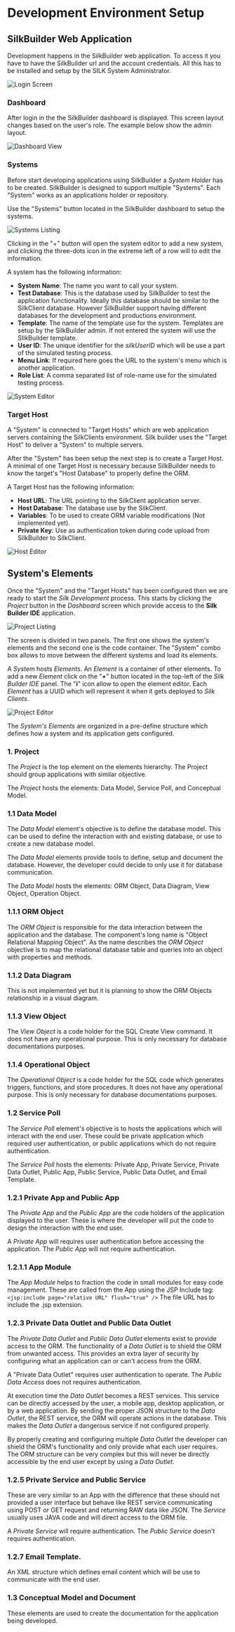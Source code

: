 # Development Environment Setup

## SilkBuilder Web Application

Development happens in the SilkBuilder web application. To access it you have to have the SilkBuilder url and the account credentials. All this has to be installed and setup by the SILK System Administrator.

![Login Screen](../.gitbook/assets/SilkBuilder_login.png)

### Dashboard

After login in the the SilkBuilder dashboard is displayed. This screen layout changes based on the user's role. The example below show the admin layout.

![Dashboard View](../.gitbook/assets/SilkBuilder_dashboard.png)

### Systems

Before start developing applications using SilkBuilder a _System Holder_ has to be created. SilkBuilder is designed to support multiple "Systems". Each "System" works as an applications holder or repository.

Use the "Systems" button located in the SilkBuilder dashboard to setup the systems.

![Systems Listing](../.gitbook/assets/SilkBuilder_Systems.png)

Clicking in the "+" button will open the system editor to add a new system, and clicking the three-dots icon in the extreme left of a row will to edit the information.

A system has the following information:

* **System Name**: The name you want to call your system.
* **Test Database**: This is the database used by SilkBuilder to test the application functionality. Ideally this database should be similar to the SilkClient database. However SilkBuilder support having different databases for the development and productions environment.
* **Template**: The name of the template use for the system. Templates are setup by the SilkBuilder admin. If not entered the system will use the SIlkBuilder template.
* **User ID**: The unique identifier for the _silkUserID_ which will be use a part of the simulated testing process.
* **Menu Link**: If required here goes the URL to the system's menu which is another application.
* **Role List**: A comma separated list of role-name use for the simulated testing process.

![System Editor](../.gitbook/assets/SilkBuilder_Systems_edit.png)

### Target Host

A "System" is connected to "Target Hosts" which are web application servers containing the SilkClients environment. Silk builder uses the "Target Host" to deliver a "System" to multiple servers.

After the "System" has been setup the next step is to create a Target Host. A minimal of one Target Host is necessary because SilkBuilder needs to know the target's "Host Database" to properly define the ORM.

A Target Host has the following information:

* **Host URL**: The URL pointing to the SilkClient application server.
* **Host Database**: The database use by the SilkClient.
* **Variables**: To be used to create ORM variable modifications \(Not implemented yet\).
* **Private Key**: Use as authentication token during code upload from SilkBuilder to SilkClient.  

![Host Editor](../.gitbook/assets/SilkBuilder_Systems_target.png)

## System's Elements

Once the "System" and the "Target Hosts" has been configured then we are ready to start the _Silk Development_ process. This starts by clicking the _Project_ button in the _Dashboard_ screen which provide access to the **Silk Builder IDE** application.

![Project Listing](../.gitbook/assets/SilkBuilder_IDE.png)

The screen is divided in two panels. The first one shows the system's elements and the second one is the code container. The "System" combo box allows to move between the different systems and load its elements.

A _System_ hosts _Elements_. An _Element_ is a container of other elements. To add a new _Element_ click on the "**+**" button located in the top-left of the _Silk Builder IDE_ panel. The "**i**" icon allow to open the element editor. Each _Element_ has a UUID which will represent it when it gets deployed to _Silk Clients_.

![Project Editor](../.gitbook/assets/SilkBuilder_IDE_element.png)

The _System's Elements_ are organized in a pre-define structure which defines how a system and its application gets configured.

### 1. Project

The _Project_ is the top element on the elements hierarchy. The Project should group applications with similar objective.

The _Project_ hosts the elements: Data Model, Service Poll, and Conceptual Model.

### 1.1 Data Model

The _Data Model_ element's objective is to define the database model. This can be used to define the interaction with and existing database, or use to create a new database model.

The _Data Model_ elements provide tools to define, setup and document the database. However, the developer could decide to only use it for database communication.

The _Data Model_ hosts the elements: ORM Object, Data Diagram, View Object, Operation Object.

### 1.1.1 ORM Object

The _ORM Object_ is responsible for the data interaction between the application and the database. The component's long name is "Object Relational Mapping Object". As the name describes the _ORM Object_ objective is to map the relational database table and queries into an object with properties and methods.

### 1.1.2 Data Diagram

This is not implemented yet but it is planning to show the ORM Objects relationship in a visual diagram.

### 1.1.3 View Object

The _View Object_ is a code holder for the SQL Create View command. It does not have any operational purpose. This is only necessary for database documentations purposes.

### 1.1.4 Operational Object

The _Operational Object_ is a code holder for the SQL code which generates triggers, functions, and store procedures. It does not have any operational purpose. This is only necessary for database documentations purposes.

### 1.2 Service Poll

The _Service Poll_ element's objective is to hosts the applications which will interact with the end user. These could be private application which required user authentication, or public applications which do not require authentication.

The _Service Poll_ hosts the elements: Private App, Private Service, Private Data Outlet, Public App, Public Service, Public Data Outlet, and Email Template.

### 1.2.1 Private App and Public App

The _Private App_ and the _Public App_ are the code holders of the application displayed to the user. These is where the developer will put the code to design the interaction with the end user.

A _Private App_ will requires user authentication before accessing the application. The _Public App_ will not require authentication.

### 1.2.1.1 App Module

The _App Module_ helps to fraction the code in small modules for easy code management. These are called from the App using the JSP Include tag: `<jsp:include page="relative URL" flush="true" />` The file URL has to include the .jsp extension.

### 1.2.3 Private Data Outlet and Public Data Outlet

The _Private Data Outlet_ and _Public Data Outlet_ elements exist to provide access to the ORM. The functionality of a _Data Outlet_ is to shield the ORM from unwanted access. This provides an extra layer of security by configuring what an application can or can't access from the ORM.

A "Private Data Outlet" requires user authentication to operate. The _Public Data Access_ does not requires authentication.

At execution time the _Data Outlet_ becomes a REST services. This service can be directly accessed by the user, a mobile app, desktop application, or by a web application. By sending the proper JSON structure to the _Data Outlet_, the REST service, the ORM will operate actions in the database. This makes the _Data Outlet_ a dangerous service if not configured properly.

By properly creating and configuring multiple _Data Outlet_ the developer can shield the ORM's functionality and only provide what each user requires. The ORM structure can be very complex but this will never be directly accessible by the end user except by using a _Data Outlet_.

### 1.2.5 Private Service and Public Service

These are very similar to an App with the difference that these should not provided a user interface but behave like REST service communicating using POST or GET request and returning RAW data like JSON. The _Service_ usually uses JAVA code and will direct access to the ORM file.

A _Private Service_ will require authentication. The _Public Service_ doesn't requires authentication.

### 1.2.7 Email Template.

An XML structure which defines email content which will be use to communicate with the end user.

### 1.3 Conceptual Model and Document

These elements are used to create the documentation for the application being developed.

